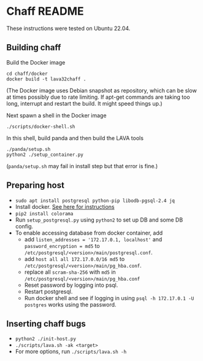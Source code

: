 # Chaff README

These instructions were tested on Ubuntu 22.04.

## Building chaff

Build the Docker image

```
cd chaff/docker
docker build -t lava32chaff .
```
(The Docker image uses Debian snapshot as repository, which can be slow at times possibly due to
rate limiting. If apt-get commands are taking too long, interrupt and restart the build. It might
speed things up.)

Next spawn a shell in the Docker image

```
./scripts/docker-shell.sh
```

In this shell, build panda and then build the LAVA tools

```
./panda/setup.sh
python2 ./setup_container.py
```

(`panda/setup.sh` may fail in install step but that error is fine.)

## Preparing host

- `sudo apt install postgresql python-pip libodb-pgsql-2.4 jq`
- Install docker. [See here for instructions](https://docs.docker.com/engine/install/ubuntu/)
- `pip2 install colorama`
- Run `setup_postgresql.py` using `python2` to set up DB and some DB config.
- To enable accessing database from docker container, add
    - add `listen_addresses = '172.17.0.1, localhost'` and `password_encryption = md5` to
      `/etc/postgresql/<version>/main/postgresql.conf`.
    - add `host all all 172.17.0.0/16 md5` to `/etc/postgresql/<version>/main/pg_hba.conf`.
    - replace all `scram-sha-256` with `md5` in `/etc/postgresql/<version>/main/pg_hba.conf`
    - Reset password by logging into psql.
    - Restart postgresql.
    - Run docker shell and see if logging in using `psql -h 172.17.0.1 -U postgres` works using the
      password.

## Inserting chaff bugs

- `python2 ./init-host.py`
- `./scripts/lava.sh -ak <target>`
- For more options, run `./scripts/lava.sh -h`
